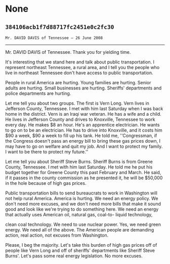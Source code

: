 # None
## `384106acb1f7d88717fc2451e0c2fc30`
`Mr. DAVID DAVIS of Tennessee — 26 June 2008`

---


Mr. DAVID DAVIS of Tennessee. Thank you for yielding time.

It's interesting that we stand here and talk about public 
transportation. I represent northeast Tennessee, a rural area, and I 
tell you the people who live in northeast Tennessee don't have access 
to public transportation.

People in rural America are hurting. Young families are hurting. 
Senior adults are hurting. Small businesses are hurting. Sheriffs' 
departments and police departments are hurting.

Let me tell you about two groups. The first is Vern Long. Vern lives 
in Jefferson County, Tennessee. I met with him last Saturday when I was 
back home in the district. Vern is an Iraqi war veteran. He has a wife 
and a child. He lives in Jefferson County and drives to Knoxville, 
Tennessee to work every day. He makes $8 an hour. He's an apprentice 
electrician. He wants to go on to be an electrician. He has to drive 
into Knoxville, and it costs him $90 a week, $90 a week to fill up his 
tank. He told me, ''Congressman, if the Congress doesn't pass an energy 
bill to bring these gas prices down, I may have to go on welfare and 
quit my job. And I want to protect my family. I want to be there to 
protect my future.''

Let me tell you about Sheriff Steve Burns. Sheriff Burns is from 
Greene County, Tennessee. I met with him last Saturday. He told me he 
put his budget together for Greene County this past February and March. 
He said, if it passes in the county commission as he presented it, he 
will be $50,000 in the hole because of high gas prices.

Public transportation bills to send bureaucrats to work in Washington 
will not help rural America. America is hurting. We need an energy 
policy. We don't need more excuses, and we don't need more bills that 
make it sound good and look like we're trying to do something here. We 
need an energy that actually uses American oil, natural gas, coal-to-
liquid technology,


clean coal technology. We need to use nuclear power. Yes, we need green 
energy. We need all of the above. The American people are demanding 
action, real action, not excuses from Washington.

Please, I beg the majority. Let's take this burden of high gas prices 
off of people like Vern Long and off of sheriffs' departments like 
Sheriff Steve Burns'. Let's pass some real energy legislation. No more 
excuses.